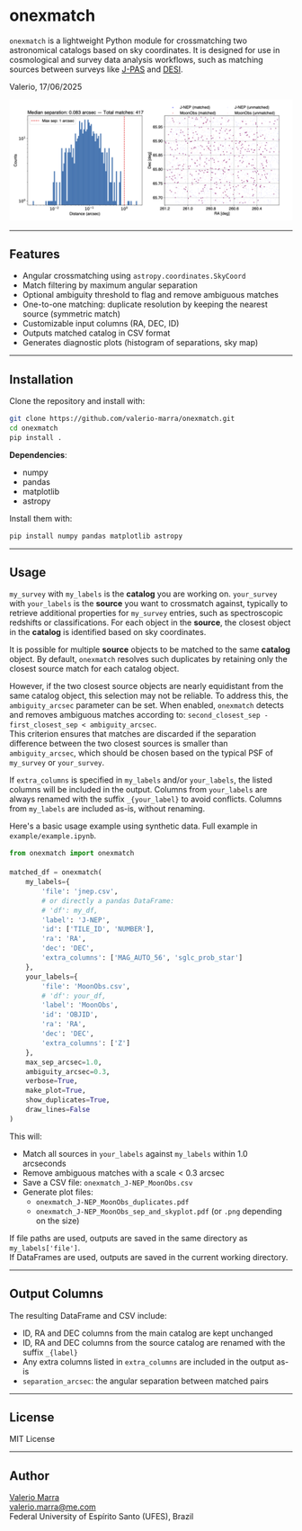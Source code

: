 
# onexmatch

`onexmatch` is a lightweight Python module for crossmatching two astronomical catalogs based on sky coordinates. It is designed for use in cosmological and survey data analysis workflows, such as matching sources between surveys like [J-PAS](https://www.j-pas.org) and [DESI](https://www.desi.lbl.gov).

Valerio, 17/06/2025

<img src="example/onexmatch_J-NEP_MoonObs_sep_and_skyplot.png" width="1000"/>

---

## Features

- Angular crossmatching using `astropy.coordinates.SkyCoord`
- Match filtering by maximum angular separation
- Optional ambiguity threshold to flag and remove ambiguous matches
- One-to-one matching: duplicate resolution by keeping the nearest source (symmetric match)
- Customizable input columns (RA, DEC, ID)
- Outputs matched catalog in CSV format
- Generates diagnostic plots (histogram of separations, sky map)

---

## Installation

Clone the repository and install with:

```bash
git clone https://github.com/valerio-marra/onexmatch.git
cd onexmatch
pip install .
```

**Dependencies**:
- numpy
- pandas
- matplotlib
- astropy

Install them with:

```bash
pip install numpy pandas matplotlib astropy
```

---

## Usage


`my_survey` with `my_labels` is the **catalog** you are working on.
`your_survey` with `your_labels` is the **source** you want to crossmatch against, typically to retrieve additional properties for `my_survey` entries, such as spectroscopic redshifts or classifications.
For each object in the **source**, the closest object in the **catalog** is identified based on sky coordinates.

It is possible for multiple **source** objects to be matched to the same **catalog** object. 
By default, `onexmatch` resolves such duplicates by retaining only the closest source match for each catalog object.


However, if the two closest source objects are nearly equidistant from the same catalog object, this selection may not be reliable. 
To address this, the `ambiguity_arcsec` parameter can be set. When enabled, `onexmatch` detects and removes ambiguous matches according to: `second_closest_sep - first_closest_sep < ambiguity_arcsec`.  
This criterion ensures that matches are discarded if the separation difference between the two closest sources is smaller than `ambiguity_arcsec`, which should be chosen based on the typical PSF of `my_survey` or `your_survey`.



If `extra_columns` is specified in `my_labels` and/or `your_labels`, the listed columns will be included in the output. 
Columns from `your_labels` are always renamed with the suffix `_{your_label}` to avoid conflicts. 
Columns from `my_labels` are included as-is, without renaming.

Here's a basic usage example using synthetic data. Full example in `example/example.ipynb`.

```python
from onexmatch import onexmatch

matched_df = onexmatch(
    my_labels={
        'file': 'jnep.csv',
        # or directly a pandas DataFrame:
        # 'df': my_df,
        'label': 'J-NEP',
        'id': ['TILE_ID', 'NUMBER'],
        'ra': 'RA',
        'dec': 'DEC',
        'extra_columns': ['MAG_AUTO_56', 'sglc_prob_star']
    },
    your_labels={
        'file': 'MoonObs.csv',
        # 'df': your_df,
        'label': 'MoonObs',
        'id': 'OBJID',
        'ra': 'RA',
        'dec': 'DEC',
        'extra_columns': ['Z']
    },
    max_sep_arcsec=1.0,
    ambiguity_arcsec=0.3,
    verbose=True,
    make_plot=True,
    show_duplicates=True,
    draw_lines=False
)
```

This will:

- Match all sources in `your_labels` against `my_labels` within 1.0 arcseconds
- Remove ambiguous matches with a scale < 0.3 arcsec
- Save a CSV file: `onexmatch_J-NEP_MoonObs.csv`
- Generate plot files:
  - `onexmatch_J-NEP_MoonObs_duplicates.pdf`
  - `onexmatch_J-NEP_MoonObs_sep_and_skyplot.pdf` (or `.png` depending on the size)

If file paths are used, outputs are saved in the same directory as `my_labels['file']`.  
If DataFrames are used, outputs are saved in the current working directory.

---

## Output Columns

The resulting DataFrame and CSV include:

- ID, RA and DEC columns from the main catalog are kept unchanged
- ID, RA and DEC columns from the source catalog are renamed with the suffix `_{label}`
- Any extra columns listed in `extra_columns` are included in the output as-is
- `separation_arcsec`: the angular separation between matched pairs

---


## License

MIT License

---

## Author

[Valerio Marra](http://marra.cosmo-ufes.org)  
[valerio.marra@me.com](mailto:valerio.marra@me.com)  
Federal University of Espírito Santo (UFES), Brazil
